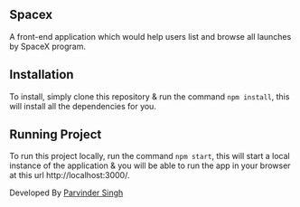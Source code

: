 ## Spacex
A front-end application which would help users list and browse all launches by SpaceX program.

## Installation
To install, simply clone this repository & run the command  `npm install`, this will install all the dependencies for you.

## Running Project
To run this project locally, run the command `npm start`, this will start a local instance of the application & you will be able to run the app in your browser at this url http://localhost:3000/.



Developed By [Parvinder Singh](https://github.com/pmpsingh42/spacex)
